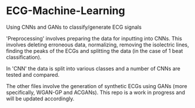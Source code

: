 # ECG-Machine-Learning
Using CNNs and GANs to classify/generate ECG signals

'Preprocessing' involves preparing the data for inputting into CNNs. This involves deleting erroneous data, 
normalizing, removing the isolectric lines, finding the peaks of the ECGs and splitting the data (in the case of 1 beat classification). 

In 'CNN' the data is split into various classes and a number of CNNs are tested and compared. 

The other files involve the generation of synthetic ECGs using GANs (more specifically, WGAN-GP and ACGANs). This repo is a work in progress
and will be updated accordingly. 
